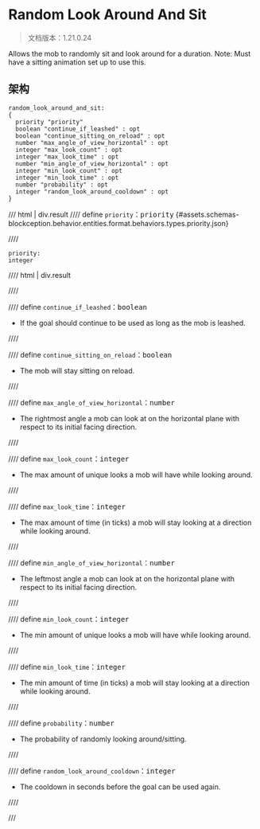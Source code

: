 # Random Look Around And Sit

> 文档版本：1.21.0.24

Allows the mob to randomly sit and look around for a duration. Note: Must have a sitting animation set up to use this.

## 架构

```mcschema
random_look_around_and_sit:
{
  priority "priority"
  boolean "continue_if_leashed" : opt
  boolean "continue_sitting_on_reload" : opt
  number "max_angle_of_view_horizontal" : opt
  integer "max_look_count" : opt
  integer "max_look_time" : opt
  number "min_angle_of_view_horizontal" : opt
  integer "min_look_count" : opt
  integer "min_look_time" : opt
  number "probability" : opt
  integer "random_look_around_cooldown" : opt
}

```

/// html | div.result
//// define
`priority`：<samp>priority</samp> {#assets.schemas-blockception.behavior.entities.format.behaviors.types.priority.json}


////

```mcschema
priority:
integer

```

//// html | div.result

////



//// define
`continue_if_leashed`：<samp>boolean</samp>

- If the goal should continue to be used as long as the mob is leashed.


////


//// define
`continue_sitting_on_reload`：<samp>boolean</samp>

- The mob will stay sitting on reload.


////


//// define
`max_angle_of_view_horizontal`：<samp>number</samp>

- The rightmost angle a mob can look at on the horizontal plane with respect to its initial facing direction.


////


//// define
`max_look_count`：<samp>integer</samp>

- The max amount of unique looks a mob will have while looking around.


////


//// define
`max_look_time`：<samp>integer</samp>

- The max amount of time (in ticks) a mob will stay looking at a direction while looking around.


////


//// define
`min_angle_of_view_horizontal`：<samp>number</samp>

- The leftmost angle a mob can look at on the horizontal plane with respect to its initial facing direction.


////


//// define
`min_look_count`：<samp>integer</samp>

- The min amount of unique looks a mob will have while looking around.


////


//// define
`min_look_time`：<samp>integer</samp>

- The min amount of time (in ticks) a mob will stay looking at a direction while looking around.


////


//// define
`probability`：<samp>number</samp>

- The probability of randomly looking around/sitting.


////


//// define
`random_look_around_cooldown`：<samp>integer</samp>

- The cooldown in seconds before the goal can be used again.


////


///

